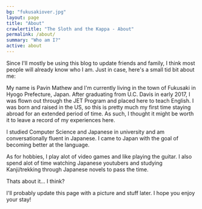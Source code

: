 ```yaml
---
bg: "fukusakiover.jpg"
layout: page
title: "About"
crawlertitle: "The Sloth and the Kappa - About"
permalink: /about/
summary: "Who am I?"
active: about
---
```


Since I'll mostly be using this blog to update friends and family, I think most people will already know who I am. Just in case, here's a small tid bit about me:

My name is Pavin Mathew and I'm currently living in the town of Fukusaki in Hyogo Prefecture, Japan. After graduating from U.C. Davis in early 2017, I was flown out through the JET Program and placed here to teach English. I was born and raised in the US, so this is pretty much my first time staying abroad for an extended period of time. As such, I thought it might be worth it to leave a record of my experiences here.

I studied Computer Science and Japanese in university and am conversationally fluent in Japanese. I came to Japan with the goal of becoming better at the language.

As for hobbies, I play alot of video games and like playing the guitar. I also spend alot of time watching Japanese youtubers and studying Kanji/trekking through Japanese novels to pass the time.

Thats about it... I think?

I'll probably update this page with a picture and stuff later.
I hope you enjoy your stay!